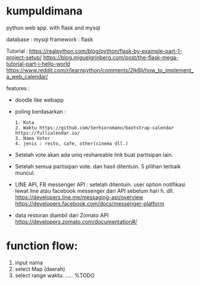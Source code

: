 # kumpuldimana
python web app. with flask and mysql

database : mysql
framework : flask

Tutorial : 
https://realpython.com/blog/python/flask-by-example-part-1-project-setup/
https://blog.miguelgrinberg.com/post/the-flask-mega-tutorial-part-i-hello-world
https://www.reddit.com/r/learnpython/comments/2lk6lj/how_to_implement_a_web_calendar/


features :
- doodle like webapp

- poling berdasarkan :



      1. Kota
      2. Waktu https://github.com/Serhioromano/bootstrap-calendar https://fullcalendar.io/
      3. Nama Voter
      4. jenis : resto, cafe, other(cinema dll.)
      
- Setelah vote akan ada uniq reshareable link buat partisipan lain.
- Setelah semua partisipan vote. dan hasil ditentuin. 5 pilihan terbaik muncul.

- LINE API, FB messenger API : setelah ditentuin. user option notifikasi lewat line atau facebook messenger dari API sebelum hari h. dll. https://developers.line.me/messaging-api/overview
  https://developers.facebook.com/docs/messenger-platform
- data restoran diambil dari Zomato API https://developers.zomato.com/documentation#/

# function flow:
1. input nama
2. select Map (daerah)
3. select range waktu.
..... %TODO
